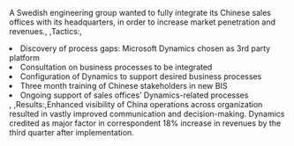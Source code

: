 A Swedish engineering group wanted to fully integrate its Chinese sales offices with its headquarters, in order to increase market penetration and revenues., ,Tactics:,<li>Discovery of process gaps: Microsoft Dynamics chosen as 3rd party platform</li><li>Consultation on business processes to be integrated</li><li>Configuration of Dynamics to support desired business processes</li><li>Three month training of Chinese stakeholders in new BIS</li><li>Ongoing support of sales offices’ Dynamics-related processes</li>, ,Results:,Enhanced visibility of China operations across organization resulted in vastly improved communication and decision-making. Dynamics credited as major factor in correspondent 18% increase in revenues by the third quarter after implementation. 